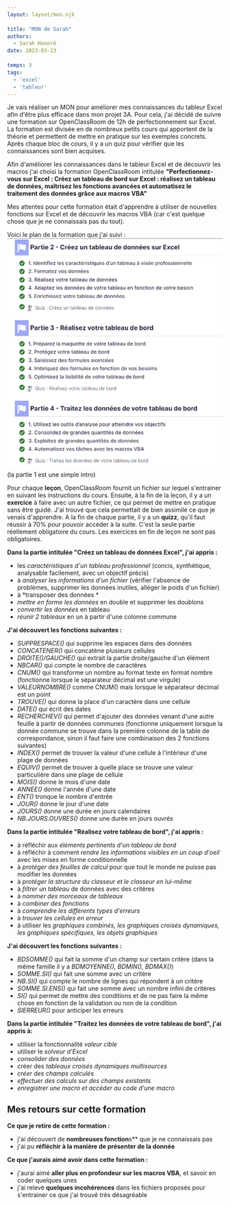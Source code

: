 ```yaml
---
layout: layout/mon.njk

title: "MON de Sarah"
authors:
  - Sarah Honoré
date: 2023-03-23

temps: 3
tags:
  - 'excel'
  - 'tableur'
---
```

<!-- début résumé -->
Je vais réaliser un MON pour améliorer mes connaissances du tableur Excel afin d'être plus efficace dans mon projet 3A.
Pour cela, j'ai décidé de suivre une formation sur OpenClassRoom de 12h de perfectionnement sur Excel. La formation est divisée en de nombreux petits cours qui apportent de la théorie et permettent de mettre en pratique sur les exemples concrets. Après chaque bloc de cours, il y a un quiz pour vérifier que les connaissances sont bien acquises. 
<!-- fin résumé -->

Afin d'améliorer les connaissances dans le tableur Excel et de découvrir les macros j'ai choisi la formation OpenClassRoom intitulée **"Perfectionnez-vous sur Excel : Créez un tableau de bord sur Excel : réalisez un tableau de données, maîtrisez les fonctions avancées et automatisez le traitement des données grâce aux macros VBA"**

Mes attentes pour cette formation était d'apprendre à utiliser de nouvelles fonctions sur Excel et de découvrir les macros VBA (car c'est quelque chose que je ne connaissais pas du tout). 

Voici le plan de la formation que j'ai suivi :
<img src="plan de la formation.PNG">
(la partie 1 est une simple intro)

Pour chaque **leçon**, OpenClassRoom fournit un fichier sur lequel s'entrainer en suivant les instructions du cours. Ensuite, à la fin de la leçon, il y a un **exercice** à faire avec un autre fichier, ce qui permet de mettre en pratique sans être guidé. J'ai trouvé que cela permettait de bien assimilé ce que je venais d'apprendre. A la fin de chaque partie, il y a un **quizz**, qu'il faut réussir à 70% pour pouvoir accéder à la suite. C'est la seule partie réellement obligatoire du cours. Les exercices en fin de leçon ne sont pas obligatoires. 

**Dans la partie intitulée "Créez un tableau de données Excel", j'ai appris :** 
- les *caractéristiques d'un tableau professionnel* (concis, synthétique, analysable facilement, avec un objectif précis)
- à *analyser les informations d'un fichier* (vérifier l'absence de problèmes, supprimer les données inutiles, alléger le poids d'un fichier)
- à *transposer des données *
- *mettre en forme les données* en double et supprimer les doublons
- *convertir les données* en tableau
- *réunir 2 tableaux* en un à partir d'une colonne commune

**J'ai découvert les fonctions suivantes :** 
- *SUPPRESPACE()* qui supprime les espaces dans des données
- *CONCATENER()* qui concatène plusieurs cellules
- *DROITE()/GAUCHE()* qui extrait la partie droite/gauche d'un élément
- *NBCAR()* qui compte le nombre de caractères
- *CNUM()* qui transforme un nombre au format texte en format nombre (fonctionne lorsque le séparateur décimal est une virgule)
- *VALEURNOMBRE()* comme CNUM() mais lorsque le séparateur décimal est un point
- *TROUVE()* qui donne la place d'un caractère dans une cellule
- *DATE()* qui écrit des dates
- *RECHERCHEV()* qui permet d'ajouter des données venant d'une autre feuille à partir de données communes (fonctionne uniquement lorsque la donnée commune se trouve dans la première colonne de la table de correspondance, sinon il faut faire une combinaison des 2 fonctions suivantes)
- *INDEX()* permet de trouver la valeur d'une cellule à l'intérieur d'une plage de données
- *EQUIV()* permet de trouver à quelle place se trouve une valeur particulière dans une plage de cellule
- *MOIS()* donne le mois d'une date
- *ANNEE()* donne l'année d'une date
- *ENT()* tronque le nombre d'entrée
- *JOUR()* donne le jour d'une date
- *JOURS()* donne une durée en jours calendaires
- *NB.JOURS.OUVRES()* donne une durée en jours ouvrés

**Dans la partie intitulée "Réalisez votre tableau de bord", j'ai appris :** 
-  à réfléchir aux *éléments pertinents d'un tableau de bord* 
- à réfléchir à comment *rendre les informations visibles en un coup d'oeil* avec les mises en forme conditionnelle
- à *protéger des feuilles de calcul* pour que tout le monde ne puisse pas modifier les données
- à *protéger la structure du classeur et le classeur en lui-même*
- à *filtrer un tableau* de données avec des critères
- à *nommer des morceaux de tableaux*
- à *combiner des fonctions*
- à *comprendre les différents types d'erreurs*
- à *trouver les cellules en erreur*
- à utiliser les *graphiques combinés, les graphiques croisés dynamiques, les graphiques spécifiques, les objets graphiques*

**J'ai découvert les fonctions suivantes :** 
- *BDSOMME()* qui fait la somme d'un champ sur certain critère (dans la même famille il y a *BDMOYENNE(), BDMIN(), BDMAX()*)
- *SOMME&#46;SI()* qui fait une somme avec un critère
- *NB&#46;SI()* qui compte le nombre de lignes qui répondent à un critère
- *SOMME.SI.ENS()* qui fait une somme avec un nombre infini de critères
- *SI()* qui permet de mettre des conditions et de ne pas faire la même chose en fonction de la validation ou non de la condition
- *SIERREUR()* pour anticiper les erreurs

**Dans la partie intitulée "Traitez les données de votre tableau de bord", j'ai appris à:** 
- utiliser la fonctionnalité *valeur cible*
- utiliser le *solveur d'Excel*
- *consolider des données*
- créer des *tableaux croisés dynamiques multisources*
- *créer des champs calculés*
- *effectuer des calculs sur des champs existants*
- *enregistrer une macro et accéder au code d'une macro*

## Mes retours sur cette formation
**Ce que je retire de cette formation :**
- j'ai découvert de **nombreuses fonction**s** que je ne connaissais pas
- j'ai pu **réfléchir à la manière de présenter de la donnée**


**Ce que j'aurais aimé avoir dans cette formation :**
- j'aurai aimé **aller plus en profondeur sur les macros VBA**, et savoir en coder quelques unes 
- j'ai relevé **quelques incohérences** dans les fichiers proposés pour s'entrainer ce que j'ai trouvé très désagréable